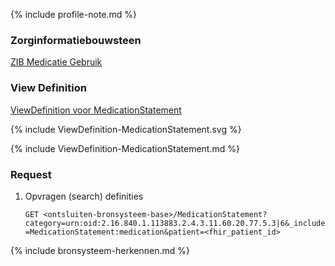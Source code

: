 {% include profile-note.md %}

### Zorginformatiebouwsteen

[ZIB Medicatie Gebruik](https://zibs.nl/wiki/MedicatieGebruik2-v1.0.1(2017NL))

### View Definition

[ViewDefinition voor MedicationStatement](ViewDefinition-MedicationStatement.json)

<div>
{% include ViewDefinition-MedicationStatement.svg %}
</div>

{% include ViewDefinition-MedicationStatement.md %}

### Request

1. Opvragen (search) definities

    `GET <ontsluiten-bronsysteem-base>/MedicationStatement?category=urn:oid:2.16.840.1.113883.2.4.3.11.60.20.77.5.3|6&_include=MedicationStatement:medication&patient=<fhir_patient_id>`

{% include bronsysteem-herkennen.md %}